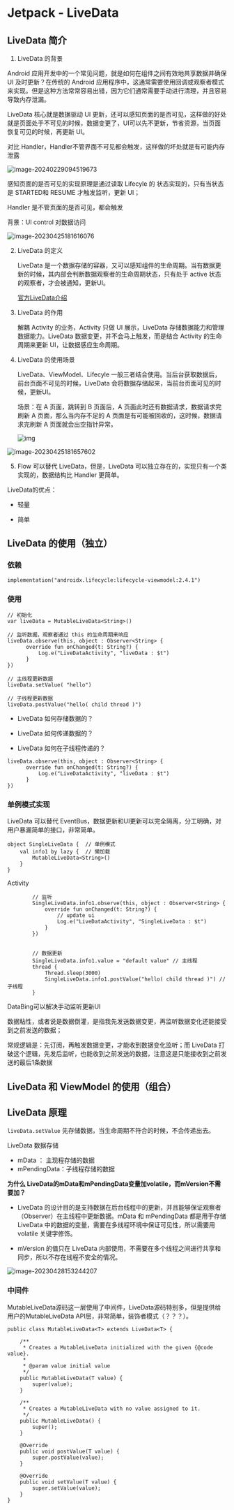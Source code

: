 # Jetpack - LiveData

## LiveData 简介

1. LiveData 的背景

Android 应用开发中的一个常见问题，就是如何在组件之间有效地共享数据并确保 UI 及时更新？在传统的 Android 应用程序中，这通常需要使用回调或观察者模式来实现。但是这种方法常常容易出错，因为它们通常需要手动进行清理，并且容易导致内存泄漏。



LiveData 核心就是数据驱动 UI 更新，还可以感知页面的是否可见，这样做的好处就是页面处于不可见的时候，数据变更了，UI可以先不更新，节省资源，当页面恢复可见的时候，再更新 UI。



对比 Handler，Handler不管界面不可见都会触发，这样做的坏处就是有可能内存泄露

![image-20240229094519673](images/image-20240229094519673.png)



感知页面的是否可见的实现原理是通过读取 Lifecyle 的 状态实现的，只有当状态是 STARTED和 RESUME 才触发监听，更新 UI；

Handler 是不管页面的是否可见，都会触发



背景：UI control 对数据访问

![image-20230425181616076](images/image-20230425181616076.png)

2. LiveData 的定义

   LiveData 是一个数据存储的容器，又可以感知组件的生命周期。当有数据更新的时候，其内部会判断数据观察者的生命周期状态，只有处于 active 状态的观察者，才会被通知，更新UI。

   [官方LiveData介绍](https://developer.android.com/topic/libraries/architecture/livedata?hl=zh-cn)

   

3. LiveData 的作用

   解耦 Activity 的业务，Activity 只做 UI 展示，LiveData 存储数据能力和管理数据能力。LiveData 数据变更，并不会马上触发，而是结合 Activity 的生命周期来更新 UI，让数据感应生命周期。

   

4. LiveData 的使用场景

   LiveData、ViewModel、Lifecyle 一般三者结合使用。当后台获取数据后，前台页面不可见的时候，LiveData 会将数据存储起来，当前台页面可见的时候，更新UI。

   

   场景：在 A 页面，跳转到 B 页面后，A 页面此时还有数据请求，数据请求完刷新 A 页面，那么当内存不足的 A 页面是有可能被回收的，这时候，数据请求完刷新 A 页面就会出空指针异常。

   ![img](images/1*hjvCDY_2W4PpK7HQoHsS2Q.png)

   

![image-20230425181657602](images/image-20230425181657602.png)

5. Flow 可以替代 LiveData，但是，LiveData 可以独立存在的，实现只有一个类实现的，数据结构比 Handler 更简单。

LiveData的优点：

- 轻量

- 简单

  

## LiveData 的使用（独立）

### 依赖

```
implementation("androidx.lifecycle:lifecycle-viewmodel:2.4.1")
```

### 使用

```
// 初始化
var liveData = MutableLiveData<String>()

// 监听数据，观察者通过 this 的生命周期来响应
liveData.observe(this, object : Observer<String> {
      override fun onChanged(t: String?) {
          Log.e("LiveDataActivity", "liveData : $t")
      }
})

// 主线程更新数据
liveData.setValue( "hello")

// 子线程更新数据
liveData.postValue("hello( child thread )")
```



- LiveData 如何存储数据的？

- LiveData 如何传递数据的？

- LiveData 如何在子线程传递的？




```
liveData.observe(this, object : Observer<String> {
      override fun onChanged(t: String?) {
          Log.e("LiveDataActivity", "liveData : $t")
      }
})
```



### 单例模式实现

LiveData 可以替代 EventBus，数据更新和UI更新可以完全隔离，分工明确，对用户暴漏简单的接口，非常简单。

```
object SingleLiveData {  // 单例模式
    val info1 by lazy {  // 懒加载
        MutableLiveData<String>()
    }
}
```



Activity

```
        // 监听
        SingleLiveData.info1.observe(this, object : Observer<String> {
            override fun onChanged(t: String?) {
                // update ui
                Log.e("LiveDataActivity", "SingleLiveData : $t")
            }
        })


        // 数据更新
        SingleLiveData.info1.value = "default value" // 主线程
        thread {
            Thread.sleep(3000)
            SingleLiveData.info1.postValue("hello( child thread )") // 子线程
        }
```



DataBing可以解决手动监听更新UI



数据粘性，或者说是数据倒灌，是指我先发送数据变更，再监听数据变化还能接受到之前发送的数据；

常规逻辑是：先订阅，再触发数据变更，才能收到数据变化监听；而 LiveData 打破这个逻辑，先发后监听，也能收到之前发送的数据，注意这是只能接收到之前发送的最后1条数据





## LiveData 和 ViewModel 的使用（组合）





## LiveData 原理

`liveData.setValue` 先存储数据，当生命周期不符合的时候，不会传递出去。



LiveData 数据存储

- mData ： 主现程存储的数据
- mPendingData：子线程存储的数据



**为什么 LiveData的mData和mPendingData变量加volatile，而mVersion不需要加？**

- LiveData 的设计目的是支持数据在后台线程中的更新，并且能够保证观察者（Observer）在主线程中更新数据。mData 和 mPendingData 都是用于存储 LiveData 中的数据的变量，需要在多线程环境中保证可见性，所以需要用 volatile 关键字修饰。

- mVersion 的值只在 LiveData 内部使用，不需要在多个线程之间进行共享和同步，所以不存在线程不安全的情况。



![image-20230428153244207](images/image-20230428153244207.png)



### 中间件

MutableLiveData源码这一层使用了中间件，LiveData源码特别多，但是提供给用户的MutableLiveData API层，非常简单，装饰者模式（？？？）。

```
public class MutableLiveData<T> extends LiveData<T> {

    /**
     * Creates a MutableLiveData initialized with the given {@code value}.
     *
     * @param value initial value
     */
    public MutableLiveData(T value) {
        super(value);
    }

    /**
     * Creates a MutableLiveData with no value assigned to it.
     */
    public MutableLiveData() {
        super();
    }

    @Override
    public void postValue(T value) {
        super.postValue(value);
    }

    @Override
    public void setValue(T value) {
        super.setValue(value);
    }
}
```

